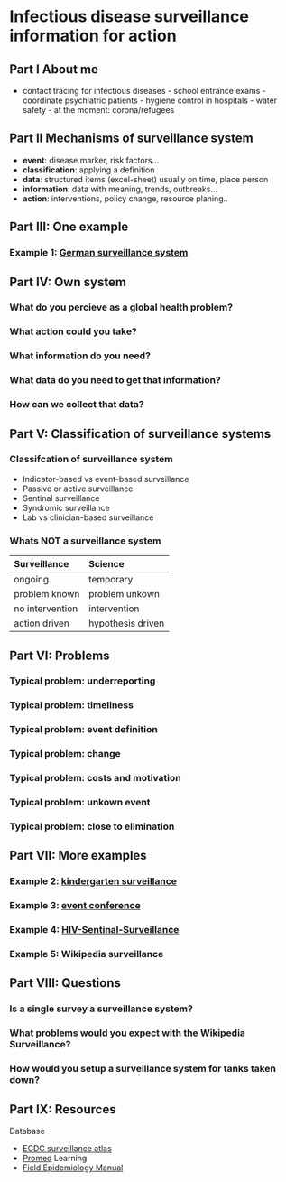 # Infectious disease surveillance information for action
## Part I About me
* contact tracing for infectious diseases - school entrance exams - coordinate psychiatric patients - hygiene control in hospitals - water safety - at the moment: corona/refugees
## Part II Mechanisms of surveillance system
* __event__: disease marker, risk factors...
* __classification__: applying a definition
* __data__: structured items (excel-sheet) usually on time, place person
* __information__: data with meaning, trends, outbreaks...
* __action__: interventions, policy change, resource planing..
## Part III: One example
### Example 1: [German surveillance system](https://de.wikipedia.org/wiki/Meldepflichtige_Krankheit)
## Part IV: Own system
### What do you percieve as a global health problem?
### What action could you take?
### What information do you need?
### What data do you need to get that information?
### How can we collect that data?
## Part V: Classification of surveillance systems
### Classifcation of surveillance system
* Indicator-based vs event-based surveillance
* Passive or active surveillance
* Sentinal surveillance
* Syndromic surveillance
* Lab vs clinician-based surveillance
### Whats NOT a surveillance system
  Surveillance    | Science
  :---------------|:-------------
  ongoing         | temporary
  problem known   | problem unkown
  no intervention | intervention
  action driven   | hypothesis driven
## Part VI: Problems
### Typical problem: underreporting
### Typical problem: timeliness
### Typical problem: event definition
### Typical problem: change
### Typical problem: costs and motivation
### Typical problem: unkown event
### Typical problem: close to elimination
## Part VII: More examples
### Example 2: [kindergarten surveillance](http://www.nlga.niedersachsen.de/infektionsschutz/akute_respiratorische_erkrankungen_are/akute-respiratorische-erkrankungen-are-19408.html)
### Example 3: [event conference](https://edoc.rki.de/handle/176904/916)
### Example 4: [HIV-Sentinal-Surveillance](https://www.rki.de/DE/Content/InfAZ/H/HIVAIDS/Epidemiologie/Surveillance/ClinSurv/ClinSurv_node.html)
### Example 5: Wikipedia surveillance
## Part VIII: Questions
### Is a single survey a surveillance system?
### What problems would you expect with the Wikipedia Surveillance?
### How would you setup a surveillance system for tanks taken down?
## Part IX: Resources
Database
* [ECDC surveillance atlas](http://atlas.ecdc.europa.eu/public/index.aspx)
* [Promed](http://www.promedmail.org/)
Learning
* [Field Epidemiology Manual](https://wiki.ecdc.europa.eu/fem/w/wiki/1321.surveillance-principles)
